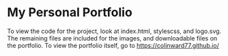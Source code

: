 # My Personal Portfolio
To view the code for the project, look at index.html, stylescss, and logo.svg. 
The remaining files are included for the images, and downloadable files on the portfolio.
To view the portfolio itself, go to https://colinward77.github.io/
